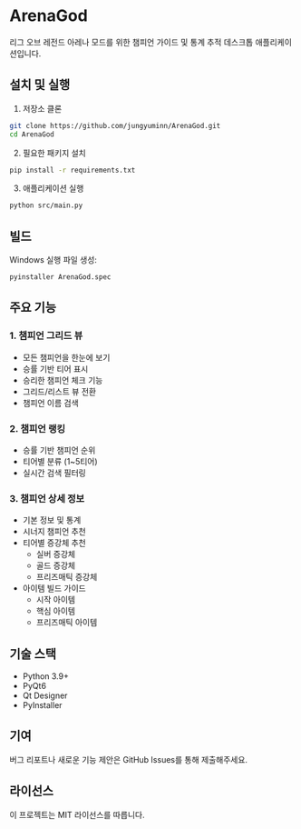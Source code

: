 # ArenaGod

리그 오브 레전드 아레나 모드를 위한 챔피언 가이드 및 통계 추적 데스크톱 애플리케이션입니다.

## 설치 및 실행

1. 저장소 클론
```bash
git clone https://github.com/jungyuminn/ArenaGod.git
cd ArenaGod
```

2. 필요한 패키지 설치
```bash
pip install -r requirements.txt
```

3. 애플리케이션 실행
```bash
python src/main.py
```

## 빌드

Windows 실행 파일 생성:
```bash
pyinstaller ArenaGod.spec
```

## 주요 기능

### 1. 챔피언 그리드 뷰
- 모든 챔피언을 한눈에 보기
- 승률 기반 티어 표시
- 승리한 챔피언 체크 기능
- 그리드/리스트 뷰 전환
- 챔피언 이름 검색

### 2. 챔피언 랭킹
- 승률 기반 챔피언 순위
- 티어별 분류 (1~5티어)
- 실시간 검색 필터링

### 3. 챔피언 상세 정보
- 기본 정보 및 통계
- 시너지 챔피언 추천
- 티어별 증강체 추천
  - 실버 증강체
  - 골드 증강체
  - 프리즈매틱 증강체
- 아이템 빌드 가이드
  - 시작 아이템
  - 핵심 아이템
  - 프리즈매틱 아이템

## 기술 스택

- Python 3.9+
- PyQt6
- Qt Designer
- PyInstaller

## 기여

버그 리포트나 새로운 기능 제안은 GitHub Issues를 통해 제출해주세요.

## 라이선스

이 프로젝트는 MIT 라이선스를 따릅니다.